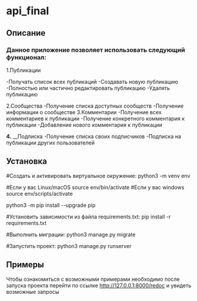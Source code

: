 # api_final
## Описание
### Данное приложение позволяет использовать следующий функционал:
1.Публикации

-Получать список всех публикаций
-Создавать новую публикацию
-Полностью или частично редактировать публикацию
-Удалять публикацию

2.Сообщества
-Получение списка доступных сообществ
-Получение информации о сообществе
3.Комментарии
-Получение всех комментариев к публикации
-Получение конкретного комментария к публикации
-Добавление нового комментария к публикации

__4.__ __Подписка
-Получение списка своих подписчиков
-Подписка на публикации других пользователей
 
## Установка
#Cоздать и активировать виртуальное окружение:
    python3 -m venv env

#Если у вас Linux/macOS
    source env/bin/activate
#Если у вас windows
    source env/scripts/activate

python3 -m pip install --upgrade pip

#Установить зависимости из файла requirements.txt:
    pip install -r requirements.txt

#Выполнить миграции:
    python3 manage.py migrate

#Запустить проект:
    python3 manage.py runserver

##  Примеры 
Чтобы ознакомиться с возможными примерами необходимо после запуска проекта перейти по ссылке http://127.0.0.1:8000/redoc и увидеть возможные запросы